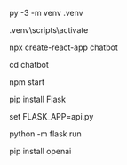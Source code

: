 py -3 -m venv .venv

.venv\scripts\activate

npx create-react-app chatbot

cd chatbot

npm start

pip install Flask

set FLASK_APP=api.py

python -m flask run

pip install openai